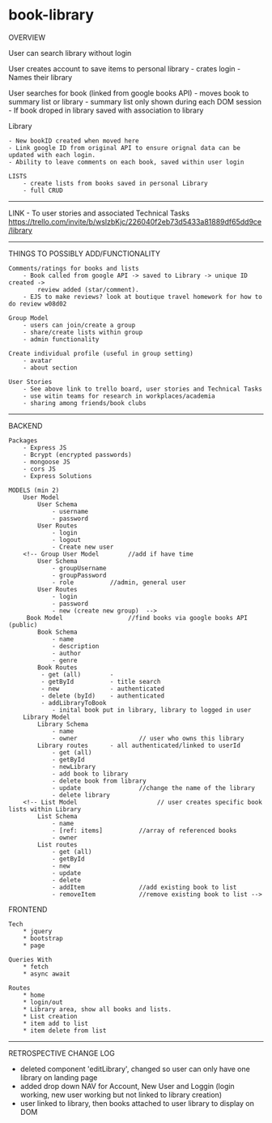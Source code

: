 # book-library

OVERVIEW 

User can search library without login

User creates account to save items to personal library
    - crates login
    - Names their library 

User searches for book (linked from google books API)
    - moves book to summary list or library 
    - summary list only shown during each DOM session
    - If book droped in library saved with association to library

Library 

    - New bookID created when moved here
    - Link google ID from original API to ensure orignal data can be updated with each login. 
    - Ability to leave comments on each book, saved within user login
    
    LISTS
        - create lists from books saved in personal Library
        - full CRUD 

***********
LINK  - To user stories and associated Technical Tasks 
https://trello.com/invite/b/wslzbKjc/226040f2eb73d5433a81889df65dd9ce/library

***********
THINGS TO POSSIBLY ADD/FUNCTIONALITY

    Comments/ratings for books and lists
        - Book called from google API -> saved to Library -> unique ID created -> 
            review added (star/comment). 
        - EJS to make reviews? look at boutique travel homework for how to do review w08d02 

    Group Model
        - users can join/create a group
        - share/create lists within group
        - admin functionality

    Create individual profile (useful in group setting)
        - avatar
        - about section

    User Stories
        - See above link to trello board, user stories and Technical Tasks
        - use witin teams for research in workplaces/academia
        - sharing among friends/book clubs

************
BACKEND

    Packages
        - Express JS
        - Bcrypt (encrypted passwords)
        - mongoose JS
        - cors JS
        - Express Solutions
   
    MODELS (min 2)
        User Model
            User Schema
                - username
                - password
            User Routes
                - login
                - logout
                - Create new user
        <!-- Group User Model        //add if have time
            User Schema
                - groupUsername
                - groupPassword
                - role          //admin, general user
            User Routes
                - login
                - password
                - new (create new group)  -->
         Book Model                  //find books via google books API (public)
            Book Schema         
                - name
                - description
                - author
                - genre
            Book Routes 
             - get (all)        - 
             - getById          - title search
             - new              - authenticated
             - delete (byId)    - authenticated 
             - addLibraryToBook
                - inital book put in library, library to logged in user
        Library Model           
            Library Schema
                - name
                - owner                 // user who owns this library
            Library routes      - all authenticated/linked to userId
                - get (all)     
                - getById
                - newLibrary
                - add book to library
                - delete book from library
                - update                //change the name of the library
                - delete library
        <!-- List Model                      // user creates specific book lists within Library
            List Schema
                - name     
                - [ref: items]          //array of referenced books
                - owner                 
            List routes         
                - get (all)     
                - getById
                - new
                - update
                - delete
                - addItem               //add existing book to list
                - removeItem            //remove existing book to list -->

FRONTEND

    Tech
        * jquery
        * bootstrap
        * page

    Queries With
        * fetch
        * async await

    Routes
        * home
        * login/out
        * Library area, show all books and lists. 
        * List creation
        * item add to list
        * item delete from list
    
**********
RETROSPECTIVE CHANGE LOG

- deleted component 'editLibrary', changed so user can only have one library on landing page
- added drop down NAV for Account, New User and Loggin (login working, new user working but not linked to library creation)
- user linked to library, then books attached to user library to display on DOM

